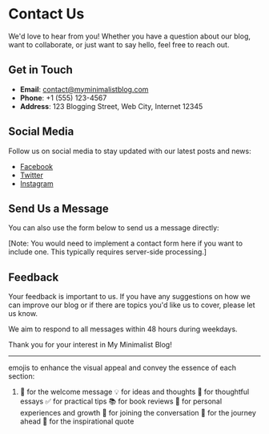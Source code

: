 # Contact Us

We'd love to hear from you! Whether you have a question about our blog, want to collaborate, or just want to say hello, feel free to reach out.

## Get in Touch

- **Email**: [contact@myminimalistblog.com](mailto:contact@myminimalistblog.com)
- **Phone**: +1 (555) 123-4567
- **Address**: 123 Blogging Street, Web City, Internet 12345

## Social Media

Follow us on social media to stay updated with our latest posts and news:

- [Facebook](https://www.facebook.com/myminimalistblog)
- [Twitter](https://www.twitter.com/myminimalistblog)
- [Instagram](https://www.instagram.com/myminimalistblog)

## Send Us a Message

You can also use the form below to send us a message directly:

[Note: You would need to implement a contact form here if you want to include one. This typically requires server-side processing.]

## Feedback

Your feedback is important to us. If you have any suggestions on how we can improve our blog or if there are topics you'd like us to cover, please let us know.

We aim to respond to all messages within 48 hours during weekdays.

Thank you for your interest in My Minimalist Blog!

---
emojis to enhance the visual appeal and convey the essence of each section:
1. 👋 for the welcome message
💡 for ideas and thoughts
🤔 for thoughtful essays
✅ for practical tips
📚 for book reviews
🌱 for personal experiences and growth
💬 for joining the conversation
🚀 for the journey ahead
🌟 for the inspirational quote